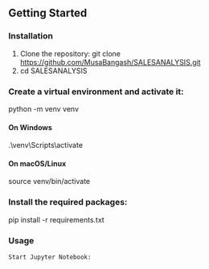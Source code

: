 
## Getting Started


### Installation

   1. Clone the repository: git clone https://github.com/MusaBangash/SALESANALYSIS.git
   2. cd SALESANALYSIS


### Create a virtual environment and activate it:

 python -m venv venv

#### On Windows
.\venv\Scripts\activate 

#### On macOS/Linux   
 source venv/bin/activate  
 
 ### Install the required packages:
 pip install -r requirements.txt

 ### Usage
    Start Jupyter Notebook:
